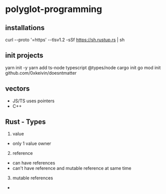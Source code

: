 # polyglot-programming
## installations
curl --proto '=https' --tlsv1.2 -sSf https://sh.rustup.rs | sh

## init projects
yarn init -y
yarn add ts-node typescript @types/node
cargo init
go mod init github.com/0xkeivin/doesntmatter

## vectors
- JS/TS uses pointers
- C++ 

## Rust - Types
1. value
- only 1 value owner
2. reference
- can have references
- can't have reference and mutable reference at same time
3. mutable references
- 

